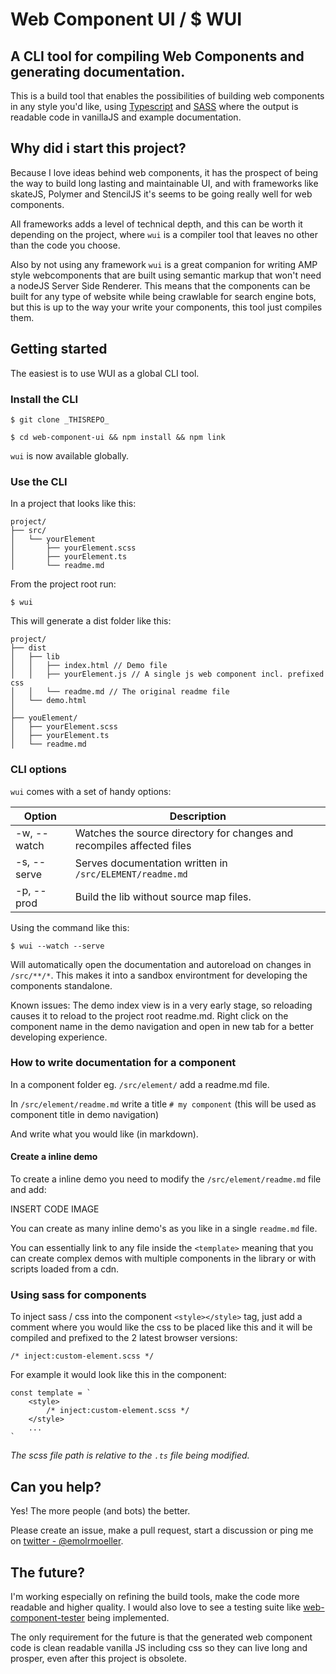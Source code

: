 # Web Component UI / $ WUI

## A CLI tool for compiling Web Components and generating documentation.

This is a build tool that enables the possibilities of building web components in any style you'd like, using [Typescript](https://www.typescriptlang.org/) and [SASS](http://www.sass-lang.com/) where the output is readable code in vanillaJS and example documentation.


## Why did i start this project? 

Because I love ideas behind web components, it has the prospect of being the way to build long lasting and maintainable UI, and with frameworks like skateJS, Polymer and StencilJS it's seems to be going really well for web components.

All frameworks adds a level of technical depth, and this can be worth it depending on the project, where `wui` is a compiler tool that leaves no other than the code you choose.

Also by not using any framework `wui` is a great companion for writing AMP style webcomponents that are built using semantic markup that won't need a nodeJS Server Side Renderer. This means that the components can be built for any type of website while being crawlable for search engine bots, but this is up to the way your write your components, this tool just compiles them.


## Getting started

The easiest is to use WUI as a global CLI tool.


### Install the CLI

```
$ git clone _THISREPO_
```

```
$ cd web-component-ui && npm install && npm link
```

`wui` is now available globally.


### Use the CLI

In a project that looks like this:

```
project/
├── src/
│   └── yourElement
│       ├── yourElement.scss
│       ├── yourElement.ts
│       └── readme.md
```

From the project root run:

```
$ wui
```

This will generate a dist folder like this:

```
project/
├── dist
│   ├── lib
│   │   ├── index.html // Demo file
│   │   ├── yourElement.js // A single js web component incl. prefixed css
│   │   └── readme.md // The original readme file
│   └── demo.html
│
├── youElement/
│   ├── yourElement.scss
│   ├── yourElement.ts
│   └── readme.md
```

### CLI options

`wui` comes with a set of handy options:

| Option      | Description                                                            |
|-------------|------------------------------------------------------------------------|
| -w, --watch | Watches the source directory for changes and recompiles affected files |
| -s, --serve | Serves documentation written in `/src/ELEMENT/readme.md`               |
| -p, --prod  | Build the lib without source map files.                                |

Using the command like this:

```
$ wui --watch --serve
```

Will automatically open the documentation and autoreload on changes in `/src/**/*`. This makes it into a sandbox environtment for developing the components standalone.

Known issues:
The demo index view is in a very early stage, so reloading causes it to reload to the project root readme.md. 
Right click on the component name in the demo navigation and open in new tab for a better developing experience.


### How to write documentation for a component

In a component folder eg. `/src/element/` add a readme.md file.

In `/src/element/readme.md` write a title `# my component` (this will be used as component title in demo navigation)

And write what you would like (in markdown).


#### Create a inline demo

To create a inline demo you need to modify the `/src/element/readme.md` file and add:

INSERT CODE IMAGE

You can create as many inline demo's as you like in a single `readme.md` file.

You can essentially link to any file inside the `<template>` meaning that you can create complex demos with multiple components in the library or with scripts loaded from a cdn.


### Using sass for components

To inject sass / css into the component `<style></style>` tag, just add a comment where you would like the css to be placed like this and it will be compiled and prefixed to the 2 latest browser versions:

```
/* inject:custom-element.scss */
```

For example it would look like this in the component:

```
const template = `
    <style>
        /* inject:custom-element.scss */
    </style>
    ...
`
```

_The scss file path is relative to the `.ts` file being modified._


## Can you help?
Yes! The more people (and bots) the better.

Please create an issue, make a pull request, start a discussion or ping me on [twitter - @emolrmoeller](https://twitter.com/emilrmoeller).

## The future? 
I'm working especially on refining the build tools, make the code more readable and higher quality. 
I would also love to see a testing suite like [web-component-tester](https://github.com/Polymer/web-component-tester) being implemented.

The only requirement for the future is that the generated web component code is clean readable vanilla JS including css so they can live long and prosper, even after this project is obsolete.